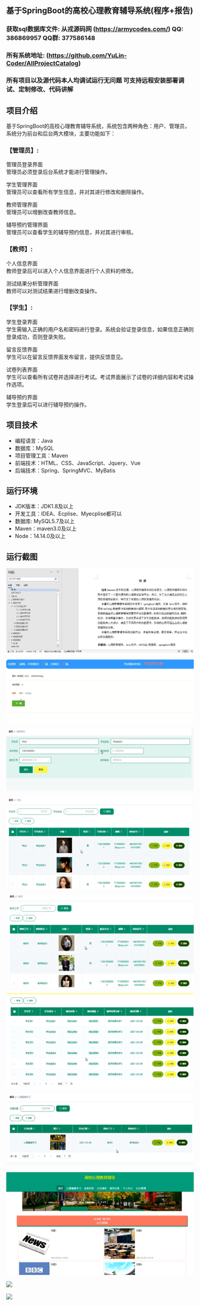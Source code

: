 ## 基于SpringBoot的高校心理教育辅导系统(程序+报告)

###  获取sql数据库文件: 从戎源码网 (https://armycodes.com/) QQ: 386869957 QQ群: 377586148
###  所有系统地址: (https://github.com/YuLin-Coder/AllProjectCatalog) 
###  所有项目以及源代码本人均调试运行无问题 可支持远程安装部署调试、定制修改、代码讲解

## 项目介绍
基于SpringBoot的高校心理教育辅导系统，系统包含两种角色：用户、管理员，系统分为前台和后台两大模块，主要功能如下：

### 【管理员】:
管理员登录界面  
管理员必须登录后台系统才能进行管理操作。

学生管理界面  
管理员可以查看所有学生信息，并对其进行修改和删除操作。

教师管理界面  
管理员可以增删改查教师信息。

辅导预约管理界面  
管理员可以查看学生的辅导预约信息，并对其进行审核。

### 【教师】:
个人信息界面  
教师登录后可以进入个人信息界面进行个人资料的修改。

测试结果分析管理界面  
教师可以对测试结果进行增删改查操作。

### 【学生】:
学生登录界面  
学生需输入正确的用户名和密码进行登录。系统会验证登录信息，如果信息正确则登录成功，否则登录失败。

留言反馈界面  
学生可以在留言反馈界面发布留言，提供反馈意见。

试卷列表界面  
学生可以查看所有试卷并选择进行考试。考试界面展示了试卷的详细内容和考试操作选项。

辅导预约界面  
学生登录后可以进行辅导预约操作。

## 项目技术
- 编程语言：Java
- 数据库：MySQL
- 项目管理工具：Maven
- 前端技术：HTML、CSS、JavaScript、Jquery、Vue
- 后端技术：Spring、SpringMVC、MyBatis

## 运行环境
- JDK版本：JDK1.8及以上
- 开发工具：IDEA、Ecplise、Myecplise都可以
- 数据库: MySQL5.7及以上
- Maven：maven3.0及以上
- Node：14.14.0及以上

## 运行截图
![](screenshot/1.png)

![](screenshot/2.png)

![](screenshot/3.png)

![](screenshot/4.png)

![](screenshot/5.png)

![](screenshot/6.png)

![](screenshot/7.png)

![](screenshot/8.png)

![](screenshot/9.png)

![](screenshot/10.png)